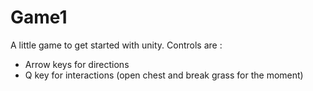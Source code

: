 # Game1

A little game to get started with unity.
Controls are :
- Arrow keys for directions
- Q key for interactions (open chest and break grass for the moment)
